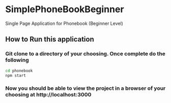 # SimplePhoneBookBeginner
Single Page Application for Phonebook (Beginner Level)

## How to Run this application

### Git clone to a directory of your choosing. Once complete do the following
```sh
cd phonebook
npm start
```
### Now you should be able to view the project in a browser of your choosing at http://localhost:3000 